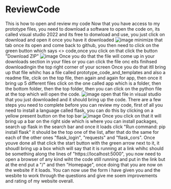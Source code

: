 # ReviewCode
This is how to open and review my code
Now that you have access to my prototype files, you need to download a software to open the code on, its called visual studio 2022 and its free to donwload and use, you just click on download and open it once you have it downloaded
![image](https://github.com/user-attachments/assets/e95df6d2-701f-46b8-b15e-9f3f6b3e6866)
minimize that tab once its open and come back to github, you then need to click on the green button which says <> code,once you click on that click the button "Download ZIP"
![image](https://github.com/user-attachments/assets/a2315231-d44b-4300-a138-404cb9fd7457)
Once you do that the file will come up in your downloads section in your files or you can click the file onc eits finihsed downloadingin the top right corner of your screen
Once you do that itll bring up that file whihc has a file called prototype_code_and_templates and also a readme file, clcik on the top file, then again and again for app, then once it bring up 5 different files click on the one called app which is a folder, then the bottom folder, then the top folder, then you can click on the python file at the top which will open the code.
![image](https://github.com/user-attachments/assets/d29acd94-eb79-4d33-9c39-50533c932c2b)
open that file in visual studio that you just downloaded and it should bring up the code.
There are a few steps you need to complete before you can review my code, first of all you need to install a language called flask, you can do this by clicking on a yellow present button on the top bar
![image](https://github.com/user-attachments/assets/77a89e62-f1f9-4a78-b4d9-7bc952a5f463)
Once you click on that it will bring up a bar on the right side which is where you can install packages, search up flask in the search bar and once it loads click "Run command: pip install flask" it should be the top one of the list, after that do the same for each of the other ones "flask_login", "requests" and "flask_cors". Once youve done all that click the start button with the green arrow next to it, it shoudl bring up a box which will say that it is running at a link whihc should be something along the lines of "https://localhost:5000", you now need to open a browser of any kind wiht the code still running and put in the link but at the end put a "/" and then "Homepage", once doing that you are now on the website if it loads. You can now use the form i have given you and the wesbite to work through the questions and give me soem improvements and rating of my website overall.
